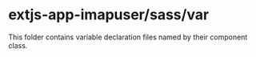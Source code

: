 # extjs-app-imapuser/sass/var

This folder contains variable declaration files named by their component class.
